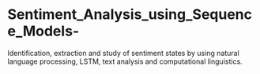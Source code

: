 # Sentiment_Analysis_using_Sequence_Models-
Identification, extraction and study of sentiment states by using natural language processing, LSTM, text analysis and computational linguistics.

